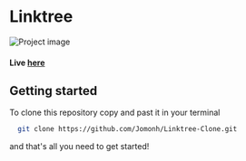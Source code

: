 # Linktree
![Project image](https://github.com/Jomonh/Linktree-Clone/blob/main/images/Preview.png)

#### Live <a href="https://jomonh.github.io/Linktree-Clone/">here</a>
## Getting started

To clone this repository copy and past it in your terminal 

```bash
  git clone https://github.com/Jomonh/Linktree-Clone.git
```
and that's all you need to get started!
